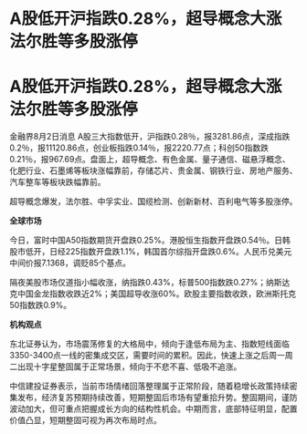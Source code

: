 # A股低开沪指跌0.28%，超导概念大涨法尔胜等多股涨停

# A股低开沪指跌0.28%，超导概念大涨法尔胜等多股涨停

金融界8月2日消息
A股三大指数低开，沪指跌0.28％，报3281.86点，深成指跌0.2％，报11120.86点，创业板指跌0.14％，报2220.77点；科创50指数跌0.21％，报967.69点。盘面上，超导概念、有色金属、量子通信、磁悬浮概念、化肥行业、石墨烯等板块涨幅靠前，存储芯片、贵金属、钢铁行业、房地产服务、汽车整车等板块跌幅靠前。

超导概念爆发，法尔胜、中孚实业、国缆检测、创新新材、百利电气等多股涨停。

**全球市场**

今日，富时中国A50指数期货开盘跌0.25%。港股恒生指数开盘跌0.54％。日韩股市低开，日经225指数开盘跌1.1%，韩国首尔综指开盘跌0.6%。人民币兑美元中间价报7.1368，调贬85个基点。

隔夜美股市场仅道指小幅收涨，纳指跌0.43%，标普500指数跌0.27%；纳斯达克中国金龙指数收跌近2%；美国超导收涨60%。欧股主要指数收跌，欧洲斯托克50指数跌0.9%。

**机构观点**

东北证券认为，市场震荡修复的大格局中，倾向于逢低布局为主、指数短线面临3350-3400点一线的密集成交区，需要时间的累积。因此，快速上涨之后周一周二出现十字星整固属于正常场景，倾向于不悲不喜、低吸不追涨。

中信建投证券表示，当前市场情绪回落整理属于正常阶段，随着稳增长政策持续密集发布，经济复苏预期持续改善，短期整固后市场有望重拾升势。整固期间，谨防波动加大，但可重点把握成长方向的结构性机会。中期而言，底部特征明显，配置价值凸显，短期整固可视为再次布局时点。


